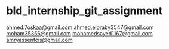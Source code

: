 # bld_internship_git_assignment

ahmed.7oskaa@gmail.com
ahmed.eloraby3547@gmail.com
moham35356@gmail.com
mohamedsayed1167@gmail.com
amryassenfcis@gmail.com
